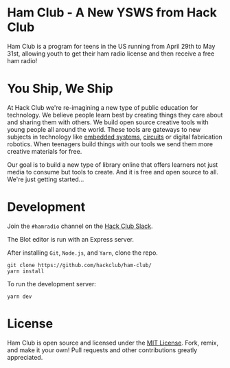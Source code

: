# Ham Club - A New YSWS from Hack Club
Ham Club is a program for teens in the US running from April 29th to May 31st, allowing youth to get their ham radio license and then receive a free ham radio!

# You Ship, We Ship

At Hack Club we're re-imagining a new type of public education for technology. We believe people learn best by creating things they care about and sharing them with others. We build open source creative tools with young people all around the world. These tools are gateways to new subjects in technology like [embedded systems](https://sprig.hackclub.com), [circuits](https://onboard.hackclub.com) or digital fabrication robotics. When teenagers build things with our tools we send them more creative materials for free. 

Our goal is to build a new type of library online that offers learners not just media to consume but tools to create. And it is free and open source to all. We're just getting started...

# Development

Join the `#hamradio` channel on the [Hack Club Slack](https://hackclub.com/slack). 

The Blot editor is run with an Express server.

After installing `Git`, `Node.js`, and `Yarn`, clone the repo.

```
git clone https://github.com/hackclub/ham-club/
yarn install
```

To run the development server:

```
yarn dev
```

# License
Ham Club is open source and licensed under the [MIT License](https://github.com/hackclub/ham-club/LICENSE.md). Fork, remix, and make it your own! Pull requests and other contributions greatly appreciated.